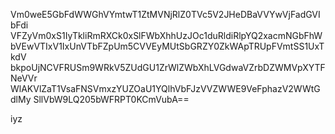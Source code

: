 Vm0weE5GbFdWWGhVYmtwT1ZtMVNjRlZ0TVc5V2JHeDBaVVYwVjFadGVIbFdi
VFZyVm0xS1IyTkliRmRXCk0xSlFWbXhhUzJOc1duRldiRlpYQ2xacmNGbFhW
bVEwVTIxV1IxUnVTbFZpUm5CVVEyMUtSbGRZY0ZkWApTRUpFVmtSS1UxTkdV
bkpoUjNCVFRUSm9WRkV5ZUdGU1ZrWlZWbXhLVGdwaVZrbDZWMVpXYTFNeVVr
WlAKVlZaT1VsaFNSVmxzYUZOaU1YQlhVbFJzVVZWWE9VeFphazV2WWtGdlMy
SllVbW9LQ205bWFRPT0KCmVubA==

iyz